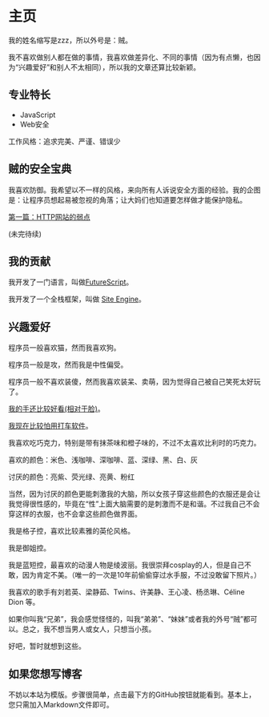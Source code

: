 主页
========

我的姓名缩写是zzz，所以外号是：贼。

我不喜欢做别人都在做的事情，我喜欢做差异化、不同的事情（因为有点懒，也因为“兴趣爱好”和别人不太相同），所以我的文章还算比较新颖。

专业特长
------------

- JavaScript
- Web安全

工作风格：追求完美、严谨、错误少

贼的安全宝典
----------------

我喜欢防御。我希望以不一样的风格，来向所有人诉说安全方面的经验。我的企图是：让程序员想起易被忽视的角落；让大妈们也知道要怎样做才能保护隐私。

[第一篇：HTTP网站的弱点](/40-http的弱点)

(未完待续)

我的贡献
------------

我开发了一门语言，叫做[FutureScript](https://futurescript.org/)。

我开发了一个全栈框架，叫做 [Site Engine](http://zizisoft.com/site)。

兴趣爱好
---------

程序员一般喜欢猫，然而我喜欢狗。

程序员一般是攻，然而我是中性偏受。

程序员一般不喜欢装傻，然而我喜欢装呆、卖萌，因为觉得自己被自己笑死太好玩了。

[我的手还比较好看(相对于脸)](/27-手)。

[我现在比较怕用打车软件](/28-怕滴滴)。

我喜欢吃巧克力，特别是带有抹茶味和橙子味的，不过不太喜欢比利时的巧克力。

喜欢的颜色：米色、浅咖啡、深咖啡、蓝、深绿、黑、白、灰

讨厌的颜色：亮紫、荧光绿、亮黄、粉红

当然，因为讨厌的颜色更能刺激我的大脑，所以女孩子穿这些颜色的衣服还是会让我觉得很性感的，毕竟在“性”上面大脑需要的是刺激而不是和谐。不过我自己不会穿这样的衣服，也不会拿这些颜色做界面。

我是格子控，喜欢比较素雅的英伦风格。

我是御姐控。

我是蓝短控，最喜欢的动漫人物是绫波丽。我很崇拜cosplay的人，但是自己不敢，因为肯定不美。（唯一的一次是10年前偷偷穿过水手服，不过没敢留下照片。）

我喜欢的歌手有刘若英、梁静茹、Twins、许美静、王心凌、杨丞琳、Céline Dion 等。

如果你叫我“兄弟”，我会感觉怪怪的，叫我“弟弟”、“妹妹”或者我的外号“贼”都可以。总之，我不想当男人或女人，只想当小孩。

好吧，暂时就想到这些。

如果您想写博客
----------------

不妨以本站为模版。步骤很简单，点击最下方的GitHub按钮就能看到。基本上，您只需加入Markdown文件即可。
